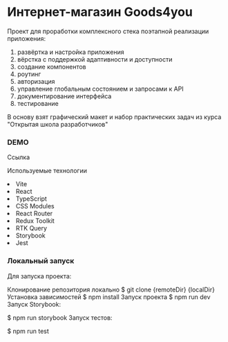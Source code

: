 <h1> Интернет-магазин Goods4you</h1>

Проект для проработки комплексного стека поэтапной реализации приложения:

  1. развёртка и настройка приложения 
  2. вёрстка с поддержкой адаптивности и доступности
  3. создание компонентов
  4. роутинг
  5. aвторизация
  6. управление глобальным состоянием и запросами к API
  7. документирование интерфейса
  8. тестирование

В основу взят графический макет и набор практических задач из курса "Открытая школа разработчиков"

<h3>DEMO</h3>
Ссылка

Используемые технологии
<li>Vite</li>
<li>React</li>
<li>TypeScript</li>
<li>CSS Modules</li>
<li>React Router</li>
<li>Redux Toolkit </li>
<li>RTK Query</li>
<li>Storybook</li>
<li>Jest</li>

<h3>Локальный запуск</h3>
Для запуска проекта:

Клонирование репозитория локально
$ git clone {remoteDir} {localDir}
Установка зависимостей
$ npm install
Запуск проекта
$ npm run dev
Запуск Storybook:

$ npm run storybook
Запуск тестов:

$ npm run test
